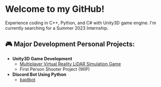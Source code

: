 <h1>Welcome to my GitHub!</h1>
Experience coding in C++, Python, and C# with Unity3D game engine.
I'm currently searching for a Summer 2023 Internship.

<h2>🎮 Major Development Personal Projects:</h2>

- <b>Unity3D Game Development</b>
  - [Multiplayer Virtual Reality LiDAR Simulation Game](https://github.com/CVScholtisek)
  - First Person Shooter Project (WIP)
- <b>Discord Bot Using Python</b>
  - [baidbot](https://github.com/CVScholtisek/baidbotDiscord)

<!--
**joshmadakor1/joshmadakor1** is a ✨ _special_ ✨ repository because its `README.md` (this file) appears on your GitHub profile.

Here are some ideas to get you started:

- 🔭 I’m currently working on ...
- 🌱 I’m currently learning ...
- 👯 I’m looking to collaborate on ...
- 🤔 I’m looking for help with ...
- 💬 Ask me about ...
- 📫 How to reach me: ...
- 😄 Pronouns: ...
- ⚡ Fun fact: ...
-->

